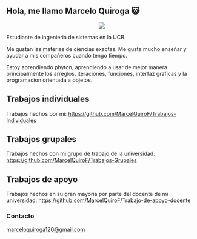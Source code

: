 ## Hola, me llamo Marcelo Quiroga 😺 

<p align="center">
<img src=https://media1.tenor.com/m/i34-3OM8aHIAAAAC/coraz%C3%B3n-programacion.gif
</p>

Estudiante de ingenieria de sistemas en la UCB.

Me gustan las materias de ciencias exactas. Me gusta mucho enseñar y ayudar a mis compañeros cuando tengo tiempo.

Estoy aprendiendo phyton, aprendiendo a usar de mejor manera principalmente los arreglos, iteraciones, funciones, interfaz graficas y la programacion orientada a objetos.

## Trabajos individuales
Trabajos hechos por mi: 
https://github.com/MarcelQuiroF/Trabajos-Individuales

## Trabajos grupales
Trabajos hechos con mi grupo de trabajo de la universidad: 
https://github.com/MarcelQuiroF/Trabajos-Grupales

## Trabajos de apoyo
Trabajos hechos en su gran mayoria por parte del docente de mi universidad:
https://github.com/MarcelQuiroF/Trabajo-de-apoyo-docente

### Contacto
marceloquiroga120@gmail.com
